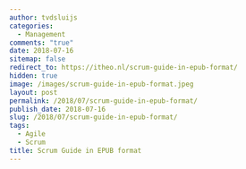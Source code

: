 ```yaml
---
author: tvdsluijs
categories:
  - Management
comments: "true"
date: 2018-07-16
sitemap: false
redirect_to: https://itheo.nl/scrum-guide-in-epub-format/
hidden: true
image: /images/scrum-guide-in-epub-format.jpeg
layout: post
permalink: /2018/07/scrum-guide-in-epub-format/
publish_date: 2018-07-16
slug: /2018/07/scrum-guide-in-epub-format/
tags:
  - Agile
  - Scrum
title: Scrum Guide in EPUB format
---
```

